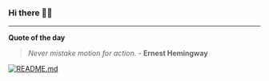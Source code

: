 ### Hi there 👋🏻


---

**Quote of the day**

> *Never mistake motion for action.* - **Ernest Hemingway** 

[![README.md](https://github.com/marcolovazzano/marcolovazzano/actions/workflows/readme.yml/badge.svg?branch=main)](https://github.com/marcolovazzano/marcolovazzano/actions/workflows/readme.yml)
